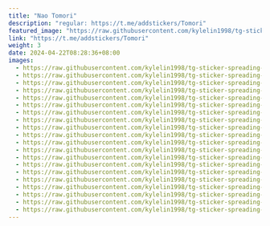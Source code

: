 ```yaml
---
title: "Nao Tomori"
description: "regular: https://t.me/addstickers/Tomori"
featured_image: "https://raw.githubusercontent.com/kylelin1998/tg-sticker-spreading-worldwide-images/main/img/62a6f40f-859b-4d9a-8737-baef48ea44bf.jpg"
link: "https://t.me/addstickers/Tomori"
weight: 3
date: 2024-04-22T08:28:36+08:00
images:
  - https://raw.githubusercontent.com/kylelin1998/tg-sticker-spreading-worldwide-images/main/img/62a6f40f-859b-4d9a-8737-baef48ea44bf.jpg
  - https://raw.githubusercontent.com/kylelin1998/tg-sticker-spreading-worldwide-images/main/img/04f5749f-a0a1-4f02-b8c9-c12b46a4665d.jpg
  - https://raw.githubusercontent.com/kylelin1998/tg-sticker-spreading-worldwide-images/main/img/432d9b58-0567-4d9e-bab8-f9ee5abc4184.jpg
  - https://raw.githubusercontent.com/kylelin1998/tg-sticker-spreading-worldwide-images/main/img/a2ff7510-f454-48b4-aaa8-bb9725014a45.jpg
  - https://raw.githubusercontent.com/kylelin1998/tg-sticker-spreading-worldwide-images/main/img/531c6210-2ad9-4f00-ba40-0a806cdf8d1d.jpg
  - https://raw.githubusercontent.com/kylelin1998/tg-sticker-spreading-worldwide-images/main/img/c1b4143a-bd1c-4a64-9256-2cb968bf46d2.jpg
  - https://raw.githubusercontent.com/kylelin1998/tg-sticker-spreading-worldwide-images/main/img/2af6b253-20f2-44c4-ba86-1677f5a03f50.jpg
  - https://raw.githubusercontent.com/kylelin1998/tg-sticker-spreading-worldwide-images/main/img/ef5348fe-a393-4dd5-b0ea-26c19e5cb5aa.jpg
  - https://raw.githubusercontent.com/kylelin1998/tg-sticker-spreading-worldwide-images/main/img/843cc06f-70d5-49df-ae32-618fe5e42f0b.jpg
  - https://raw.githubusercontent.com/kylelin1998/tg-sticker-spreading-worldwide-images/main/img/c7a35f7a-9f37-447d-9e3d-470ba6918e5b.jpg
  - https://raw.githubusercontent.com/kylelin1998/tg-sticker-spreading-worldwide-images/main/img/518e72dc-8195-4b04-8eb2-6ec6c5b25ceb.jpg
  - https://raw.githubusercontent.com/kylelin1998/tg-sticker-spreading-worldwide-images/main/img/639c5034-14c3-4492-8e58-96ac6fab6a95.jpg
  - https://raw.githubusercontent.com/kylelin1998/tg-sticker-spreading-worldwide-images/main/img/c6730f92-0ab1-419a-b166-75ddd2a18323.jpg
  - https://raw.githubusercontent.com/kylelin1998/tg-sticker-spreading-worldwide-images/main/img/16f8884e-f86a-44a2-a702-41be319c21e1.jpg
  - https://raw.githubusercontent.com/kylelin1998/tg-sticker-spreading-worldwide-images/main/img/988c5cbe-f33f-4ce8-aead-86b6f6edf358.jpg
  - https://raw.githubusercontent.com/kylelin1998/tg-sticker-spreading-worldwide-images/main/img/f80e64ee-2911-43ad-8cb7-27e130f95626.jpg
  - https://raw.githubusercontent.com/kylelin1998/tg-sticker-spreading-worldwide-images/main/img/12e838ef-5b7d-484b-84d1-8c8b9be11ac8.jpg
  - https://raw.githubusercontent.com/kylelin1998/tg-sticker-spreading-worldwide-images/main/img/9297e2af-e782-4c64-a389-e7241db92875.jpg
  - https://raw.githubusercontent.com/kylelin1998/tg-sticker-spreading-worldwide-images/main/img/1dcbae63-7467-494e-b119-26d80ff6ebdd.jpg
  - https://raw.githubusercontent.com/kylelin1998/tg-sticker-spreading-worldwide-images/main/img/68be859c-fa92-4977-a75c-4eaff4428efc.jpg
---
```

